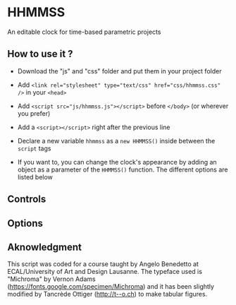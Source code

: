 # HHMMSS
An editable clock for time-based parametric projects


## How to use it ?
* Download the "js" and "css" folder and put them in your project folder

* Add `<link rel="stylesheet" type="text/css" href="css/hhmmss.css" />` in your `<head>`

* Add `<script src="js/hhmmss.js"></script>` before `</body>` (or wherever you prefer)

* Add a `<script></script>` right after the previous line

* Declare a new variable `hhmmss` as a `new HHMMSS()` inside between the `script` tags

* If you want to, you can change the clock's appearance by adding an object as a parameter of the `HHMMSS()` function. The different options are listed below

## Controls


## Options


## Aknowledgment
This script was coded for a course taught by Angelo Benedetto at ECAL/University of Art and Design Lausanne. The typeface used is "Michroma" by Vernon Adams (https://fonts.google.com/specimen/Michroma) and it has been slightly modified by Tancrède Ottiger (http://t--o.ch) to make tabular figures.
